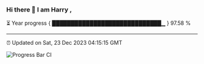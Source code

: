 ### Hi there 👋 I am Harry , 

⏳ Year progress { █████████████████████████████▁ } 97.58 %

---

⏰ Updated on Sat, 23 Dec 2023 04:15:15 GMT

![Progress Bar CI](https://github.com/duykhang68/duykhang68/workflows/Progress%20Bar%20CI/badge.svg)
